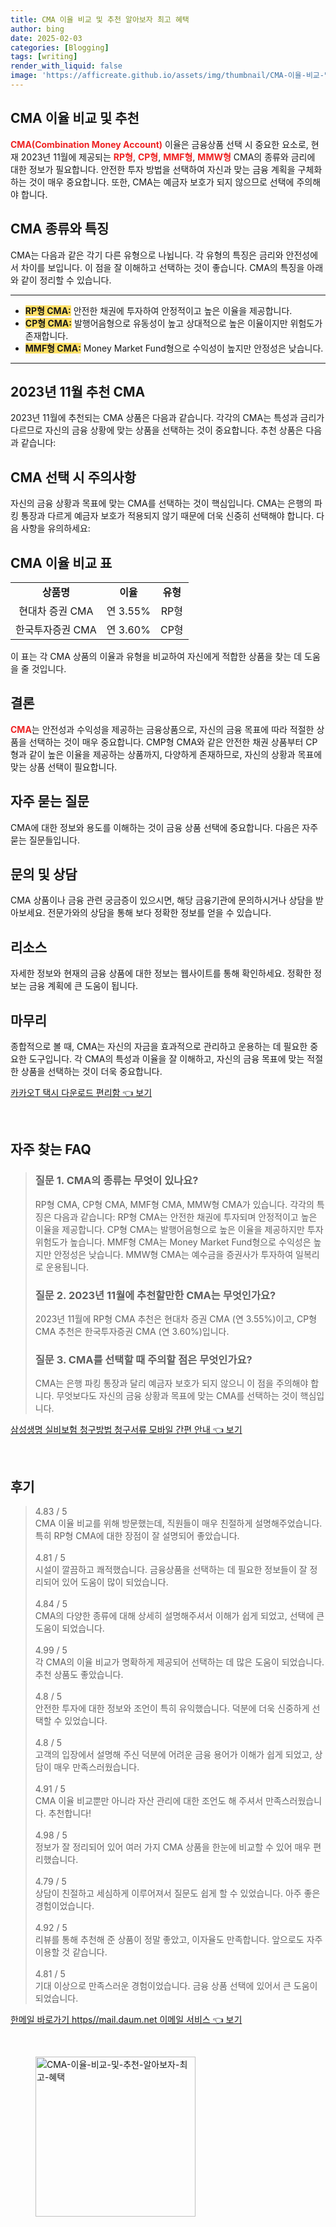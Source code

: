 ```yaml
---
title: CMA 이율 비교 및 추천 알아보자 최고 혜택
author: bing
date: 2025-02-03
categories: [Blogging]
tags: [writing]
render_with_liquid: false
image: 'https://afficreate.github.io/assets/img/thumbnail/CMA-이율-비교-및-추천-알아보자-최고-혜택.webp'
---
```



<h2 id='CMA_이율_비교_및_추천'>CMA 이율 비교 및 추천</h2>

<p><b><span style="color: #ee2323;">CMA(Combination Money Account)</span></b> 이율은 금융상품 선택 시 중요한 요소로, 현재 2023년 11월에 제공되는 <b><span style="color: #ee2323;">RP형</span></b>, <b><span style="color: #ee2323;">CP형</span></b>, <b><span style="color: #ee2323;">MMF형</span></b>, <b><span style="color: #ee2323;">MMW형</span></b> CMA의 종류와 금리에 대한 정보가 필요합니다. 안전한 투자 방법을 선택하여 자신과 맞는 금융 계획을 구체화하는 것이 매우 중요합니다. 또한, CMA는 예금자 보호가 되지 않으므로 선택에 주의해야 합니다.</p>

<h2 id='CMA_종류와_특징'>CMA 종류와 특징</h2>

<p>CMA는 다음과 같은 각기 다른 유형으로 나뉩니다. 각 유형의 특징은 금리와 안전성에서 차이를 보입니다. 이 점을 잘 이해하고 선택하는 것이 좋습니다. CMA의 특징을 아래와 같이 정리할 수 있습니다.</p>

<hr />

<ul>
    <li><b><span style="background-color: #ffe066;">RP형 CMA:</span></b> 안전한 채권에 투자하여 안정적이고 높은 이율을 제공합니다.</li>
    <li><b><span style="background-color: #ffe066;">CP형 CMA:</span></b> 발행어음형으로 유동성이 높고 상대적으로 높은 이율이지만 위험도가 존재합니다.</li>
    <li><b><span style="background-color: #ffe066;">MMF형 CMA:</span></b> Money Market Fund형으로 수익성이 높지만 안정성은 낮습니다.</li>
</ul>

<hr />

<h2 id='2023년_11월_추천_CMA'>2023년 11월 추천 CMA</h2>

<p>2023년 11월에 추천되는 CMA 상품은 다음과 같습니다. 각각의 CMA는 특성과 금리가 다르므로 자신의 금융 상황에 맞는 상품을 선택하는 것이 중요합니다. 추천 상품은 다음과 같습니다:</p>

<h2 id='CMA_선택_시_주의사항'>CMA 선택 시 주의사항</h2>

<p>자신의 금융 상황과 목표에 맞는 CMA를 선택하는 것이 핵심입니다. CMA는 은행의 파킹 통장과 다르게 예금자 보호가 적용되지 않기 때문에 더욱 신중히 선택해야 합니다. 다음 사항을 유의하세요:</p>

<h2 id='CMA_이율_비교_표'>CMA 이율 비교 표</h2>

<table>
    <tr>
        <td style="text-align: center; height: 17px;"><b>상품명</b></td>
        <td style="text-align: center; height: 17px;"><b>이율</b></td>
        <td style="text-align: center; height: 17px;"><b>유형</b></td>
    </tr>
    <tr>
        <td style="text-align: center; height: 17px;">현대차 증권 CMA</td>
        <td style="text-align: center; height: 17px;">연 3.55%</td>
        <td style="text-align: center; height: 17px;">RP형</td>
    </tr>
    <tr>
        <td style="text-align: center; height: 17px;">한국투자증권 CMA</td>
        <td style="text-align: center; height: 17px;">연 3.60%</td>
        <td style="text-align: center; height: 17px;">CP형</td>
    </tr>
</table>

<p>이 표는 각 CMA 상품의 이율과 유형을 비교하여 자신에게 적합한 상품을 찾는 데 도움을 줄 것입니다.</p>

<h2 id='결론'>결론</h2>

<p><b><span style="color: #ee2323;">CMA</span></b>는 안전성과 수익성을 제공하는 금융상품으로, 자신의 금융 목표에 따라 적절한 상품을 선택하는 것이 매우 중요합니다. CMP형 CMA와 같은 안전한 채권 상품부터 CP형과 같이 높은 이율을 제공하는 상품까지, 다양하게 존재하므로, 자신의 상황과 목표에 맞는 상품 선택이 필요합니다.</p>

<h2 id='자주_묻는_질문'>자주 묻는 질문</h2>

<p>CMA에 대한 정보와 용도를 이해하는 것이 금융 상품 선택에 중요합니다. 다음은 자주 묻는 질문들입니다.</p>

<h2 id='문의_및_상담'>문의 및 상담</h2>

<p>CMA 상품이나 금융 관련 궁금증이 있으시면, 해당 금융기관에 문의하시거나 상담을 받아보세요. 전문가와의 상담을 통해 보다 정확한 정보를 얻을 수 있습니다.</p>

<h2 id='리소스'>리소스</h2>

<p>자세한 정보와 현재의 금융 상품에 대한 정보는 웹사이트를 통해 확인하세요. 정확한 정보는 금융 계획에 큰 도움이 됩니다.</p>

<h2 id='마무리'>마무리</h2>

<p>종합적으로 볼 때, CMA는 자신의 자금을 효과적으로 관리하고 운용하는 데 필요한 중요한 도구입니다. 각 CMA의 특성과 이율을 잘 이해하고, 자신의 금융 목표에 맞는 적절한 상품을 선택하는 것이 더욱 중요합니다.</p>


<p><a class="click-button" title="카카오T 택시 다운로드 편리함" href="https://afficreate.github.io/posts/%EC%B9%B4%EC%B9%B4%EC%98%A4T-%ED%83%9D%EC%8B%9C-%EB%8B%A4%EC%9A%B4%EB%A1%9C%EB%93%9C-%ED%8E%B8%EB%A6%AC%ED%95%A8/" rel="dofollow">카카오T 택시 다운로드 편리함 👈 보기</a></p><br>
<h2 id='자주_찾는_FAQ'>자주 찾는 FAQ</h2>
<div itemscope="" itemtype="https://schema.org/FAQPage"> 
<blockquote> 
<div itemscope="" itemprop="mainEntity" itemtype="https://schema.org/Question"> 
<h3 itemprop="name">질문 1. CMA의 종류는 무엇이 있나요?</h3> 
<div itemscope="" itemprop="acceptedAnswer" itemtype="https://schema.org/Answer"> 
<span itemprop="text"> 
<p>RP형 CMA, CP형 CMA, MMF형 CMA, MMW형 CMA가 있습니다. 각각의 특징은 다음과 같습니다: RP형 CMA는 안전한 채권에 투자되며 안정적이고 높은 이율을 제공합니다. CP형 CMA는 발행어음형으로 높은 이율을 제공하지만 투자 위험도가 높습니다. MMF형 CMA는 Money Market Fund형으로 수익성은 높지만 안정성은 낮습니다. MMW형 CMA는 예수금을 증권사가 투자하여 일복리로 운용됩니다.</p> 
</span> 
</div> 
</div> 

<div itemscope="" itemprop="mainEntity" itemtype="https://schema.org/Question"> 
<h3 itemprop="name">질문 2. 2023년 11월에 추천할만한 CMA는 무엇인가요?</h3> 
<div itemscope="" itemprop="acceptedAnswer" itemtype="https://schema.org/Answer"> 
<span itemprop="text"> 
<p>2023년 11월에 RP형 CMA 추천은 현대차 증권 CMA (연 3.55%)이고, CP형 CMA 추천은 한국투자증권 CMA (연 3.60%)입니다.</p> 
</span> 
</div> 
</div> 

<div itemscope="" itemprop="mainEntity" itemtype="https://schema.org/Question"> 
<h3 itemprop="name">질문 3. CMA를 선택할 때 주의할 점은 무엇인가요?</h3> 
<div itemscope="" itemprop="acceptedAnswer" itemtype="https://schema.org/Answer"> 
<span itemprop="text"> 
<p>CMA는 은행 파킹 통장과 달리 예금자 보호가 되지 않으니 이 점을 주의해야 합니다. 무엇보다도 자신의 금융 상황과 목표에 맞는 CMA를 선택하는 것이 핵심입니다.</p> 
</span> 
</div> 
</div> 
</blockquote> 
</div>
<p><a class="click-button" title="삼성생명 실비보험 청구방법 청구서류 모바일 간편 안내" href="https://afficreate.github.io/posts/%EC%82%BC%EC%84%B1%EC%83%9D%EB%AA%85-%EC%8B%A4%EB%B9%84%EB%B3%B4%ED%97%98-%EC%B2%AD%EA%B5%AC%EB%B0%A9%EB%B2%95-%EC%B2%AD%EA%B5%AC%EC%84%9C%EB%A5%98-%EB%AA%A8%EB%B0%94%EC%9D%BC-%EA%B0%84%ED%8E%B8-%EC%95%88%EB%82%B4/" rel="dofollow">삼성생명 실비보험 청구방법 청구서류 모바일 간편 안내 👈 보기</a></p><br>
<h2 id='후기'>후기</h2>
<div itemscope itemtype="https://schema.org/Product">
  <blockquote>
  <div itemprop="review" itemscope itemtype="https://schema.org/Review">
      <div itemprop="reviewRating" itemscope itemtype="https://schema.org/Rating"> <span itemprop="ratingValue">4.83</span> / <span itemprop="bestRating">5</span> </div>
      <span itemprop="reviewBody">CMA 이율 비교를 위해 방문했는데, 직원들이 매우 친절하게 설명해주었습니다. 특히 RP형 CMA에 대한 장점이 잘 설명되어 좋았습니다.</span>
  </div>
  <br>
  <div itemprop="review" itemscope itemtype="https://schema.org/Review">
      <div itemprop="reviewRating" itemscope itemtype="https://schema.org/Rating"> <span itemprop="ratingValue">4.81</span> / <span itemprop="bestRating">5</span> </div>
      <span itemprop="reviewBody">시설이 깔끔하고 쾌적했습니다. 금융상품을 선택하는 데 필요한 정보들이 잘 정리되어 있어 도움이 많이 되었습니다.</span>
  </div>
  <br>
  <div itemprop="review" itemscope itemtype="https://schema.org/Review">
      <div itemprop="reviewRating" itemscope itemtype="https://schema.org/Rating"> <span itemprop="ratingValue">4.84</span> / <span itemprop="bestRating">5</span> </div>
      <span itemprop="reviewBody">CMA의 다양한 종류에 대해 상세히 설명해주셔서 이해가 쉽게 되었고, 선택에 큰 도움이 되었습니다.</span>
  </div>
  <br>
  <div itemprop="review" itemscope itemtype="https://schema.org/Review">
      <div itemprop="reviewRating" itemscope itemtype="https://schema.org/Rating"> <span itemprop="ratingValue">4.99</span> / <span itemprop="bestRating">5</span> </div>
      <span itemprop="reviewBody">각 CMA의 이율 비교가 명확하게 제공되어 선택하는 데 많은 도움이 되었습니다. 추천 상품도 좋았습니다.</span>
  </div>
  <br>
  <div itemprop="review" itemscope itemtype="https://schema.org/Review">
      <div itemprop="reviewRating" itemscope itemtype="https://schema.org/Rating"> <span itemprop="ratingValue">4.8</span> / <span itemprop="bestRating">5</span> </div>
      <span itemprop="reviewBody">안전한 투자에 대한 정보와 조언이 특히 유익했습니다. 덕분에 더욱 신중하게 선택할 수 있었습니다.</span>
  </div>
  <br>
  <div itemprop="review" itemscope itemtype="https://schema.org/Review">
      <div itemprop="reviewRating" itemscope itemtype="https://schema.org/Rating"> <span itemprop="ratingValue">4.8</span> / <span itemprop="bestRating">5</span> </div>
      <span itemprop="reviewBody">고객의 입장에서 설명해 주신 덕분에 어려운 금융 용어가 이해가 쉽게 되었고, 상담이 매우 만족스러웠습니다.</span>
  </div>
  <br>
  <div itemprop="review" itemscope itemtype="https://schema.org/Review">
      <div itemprop="reviewRating" itemscope itemtype="https://schema.org/Rating"> <span itemprop="ratingValue">4.91</span> / <span itemprop="bestRating">5</span> </div>
      <span itemprop="reviewBody">CMA 이율 비교뿐만 아니라 자산 관리에 대한 조언도 해 주셔서 만족스러웠습니다. 추천합니다!</span>
  </div>
  <br>
  <div itemprop="review" itemscope itemtype="https://schema.org/Review">
      <div itemprop="reviewRating" itemscope itemtype="https://schema.org/Rating"> <span itemprop="ratingValue">4.98</span> / <span itemprop="bestRating">5</span> </div>
      <span itemprop="reviewBody">정보가 잘 정리되어 있어 여러 가지 CMA 상품을 한눈에 비교할 수 있어 매우 편리했습니다.</span>
  </div>
  <br>
  <div itemprop="review" itemscope itemtype="https://schema.org/Review">
      <div itemprop="reviewRating" itemscope itemtype="https://schema.org/Rating"> <span itemprop="ratingValue">4.79</span> / <span itemprop="bestRating">5</span> </div>
      <span itemprop="reviewBody">상담이 친절하고 세심하게 이루어져서 질문도 쉽게 할 수 있었습니다. 아주 좋은 경험이었습니다.</span>
  </div>
  <br>
  <div itemprop="review" itemscope itemtype="https://schema.org/Review">
      <div itemprop="reviewRating" itemscope itemtype="https://schema.org/Rating"> <span itemprop="ratingValue">4.92</span> / <span itemprop="bestRating">5</span> </div>
      <span itemprop="reviewBody">리뷰를 통해 추천해 준 상품이 정말 좋았고, 이자율도 만족합니다. 앞으로도 자주 이용할 것 같습니다.</span>
  </div>
  <br>
  <div itemprop="review" itemscope itemtype="https://schema.org/Review">
      <div itemprop="reviewRating" itemscope itemtype="https://schema.org/Rating"> <span itemprop="ratingValue">4.81</span> / <span itemprop="bestRating">5</span> </div>
      <span itemprop="reviewBody">기대 이상으로 만족스러운 경험이었습니다. 금융 상품 선택에 있어서 큰 도움이 되었습니다.</span>
  </div>
  </blockquote>
</div>
<p><a class="click-button" title="한메일 바로가기 https//mail.daum.net 이메일 서비스" href="https://afficreate.github.io/posts/%ED%95%9C%EB%A9%94%EC%9D%BC-%EB%B0%94%EB%A1%9C%EA%B0%80%EA%B8%B0-httpsmail.daum.net-%EC%9D%B4%EB%A9%94%EC%9D%BC-%EC%84%9C%EB%B9%84%EC%8A%A4/" rel="dofollow">한메일 바로가기 https//mail.daum.net 이메일 서비스 👈 보기</a></p><br>
<figure class="image"><img src="https://afficreate.github.io/assets/img/thumbnail/CMA-이율-비교-및-추천-알아보자-최고-혜택.webp" alt="CMA-이율-비교-및-추천-알아보자-최고-혜택" width="256" height="256"></figure>
